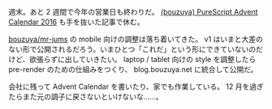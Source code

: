 週末。あと 2 週間で今年の営業日も終わりだ。 [(bouzuya) PureScript Advent Calendar 2016][advent-calendar] も手を抜いた記事で休む。

[bouzuya/mr-jums][] の mobile 向けの調整は落ち着いてきた。 v1 はいまと大差のない形で公開されるだろう。いまひとつ「これだ」という形にできていないのだけど、欲張らずに出していきたい。 laptop / tablet 向けの style を調整したら pre-render のための仕組みをつくり、 blog.bouzuya.net に統合して公開だ。

会社に残って Advent Calendar を書いたり、家でも作業している。 12 月を過ぎたらまた元の調子に戻さないといけないな……。

[advent-calendar]: http://www.adventar.org/calendars/1494
[bouzuya/mr-jums]: https://github.com/bouzuya/mr-jums

